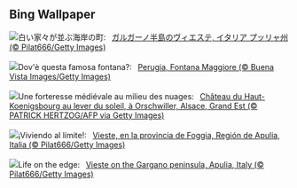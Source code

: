 ## Bing Wallpaper
![](https://www.bing.com/th?id=OHR.ViesteItaly_JA-JP5299332790_UHD.jpg&w=1000)白い家々が並ぶ海岸の町:&nbsp;&ensp;[ガルガーノ半島のヴィエステ, イタリア プッリャ州 (© Pilat666/Getty Images)](https://www.bing.com/th?id=OHR.ViesteItaly_JA-JP5299332790_UHD.jpg)
<br><br/>
![](https://www.bing.com/th?id=OHR.PerugiaFountainEurochocolate_IT-IT7296572620_UHD.jpg&w=1000)Dov'è questa famosa fontana?:&nbsp;&ensp;[Perugia, Fontana Maggiore (© Buena Vista Images/Getty Images)](https://www.bing.com/th?id=OHR.PerugiaFountainEurochocolate_IT-IT7296572620_UHD.jpg)
<br><br/>
![](https://www.bing.com/th?id=OHR.KoenigsbourgCastle_FR-FR2607573808_UHD.jpg&w=1000)Une forteresse médiévale au milieu des nuages:&nbsp;&ensp;[Château du Haut-Koenigsbourg au lever du soleil, à Orschwiller, Alsace, Grand Est (© PATRICK HERTZOG/AFP via Getty Images)](https://www.bing.com/th?id=OHR.KoenigsbourgCastle_FR-FR2607573808_UHD.jpg)
<br><br/>
![](https://www.bing.com/th?id=OHR.ViesteItaly_ES-ES5247898725_UHD.jpg&w=1000)¡Viviendo al límite!:&nbsp;&ensp;[Vieste, en la provincia de Foggia, Región de Apulia, Italia (© Pilat666/Getty Images)](https://www.bing.com/th?id=OHR.ViesteItaly_ES-ES5247898725_UHD.jpg)
<br><br/>
![](https://www.bing.com/th?id=OHR.ViesteItaly_EN-GB3219865518_UHD.jpg&w=1000)Life on the edge:&nbsp;&ensp;[Vieste on the Gargano peninsula, Apulia, Italy (© Pilat666/Getty Images)](https://www.bing.com/th?id=OHR.ViesteItaly_EN-GB3219865518_UHD.jpg)
<br><br/>
